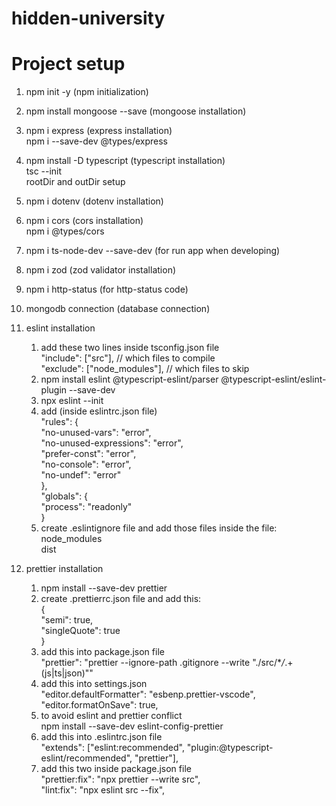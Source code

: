 # hidden-university

# Project setup

1.  npm init -y (npm initialization)
2.  npm install mongoose --save (mongoose installation)
3.  npm i express (express installation)  
    npm i --save-dev @types/express
4.  npm install -D typescript (typescript installation)  
    tsc --init  
    rootDir and outDir setup
5.  npm i dotenv (dotenv installation)
6.  npm i cors (cors installation)  
    npm i @types/cors
7.  npm i ts-node-dev --save-dev (for run app when developing)
8.  npm i zod (zod validator installation)
9.  npm i http-status (for http-status code)
10. mongodb connection (database connection)
11. eslint installation

    1.  add these two lines inside tsconfig.json file  
        "include": ["src"], // which files to compile  
        "exclude": ["node_modules"], // which files to skip
    2.  npm install eslint @typescript-eslint/parser @typescript-eslint/eslint-plugin --save-dev
    3.  npx eslint --init
    4.  add (inside eslintrc.json file)  
         "rules": {  
        "no-unused-vars": "error",  
        "no-unused-expressions": "error",  
        "prefer-const": "error",  
        "no-console": "error",  
        "no-undef": "error"  
        },  
        "globals": {  
        "process": "readonly"  
        }
    5.  create .eslintignore file and add those files inside the file:  
        node_modules  
        dist

12. prettier installation
    1.  npm install --save-dev prettier
    2.  create .prettierrc.json file and add this:  
         {  
        "semi": true,  
        "singleQuote": true  
        }
    3.  add this into package.json file  
        "prettier": "prettier --ignore-path .gitignore --write \"./src/\*_/_.+(js|ts|json)\""
    4.  add this into settings.json  
        "editor.defaultFormatter": "esbenp.prettier-vscode",  
        "editor.formatOnSave": true,
    5.  to avoid eslint and prettier conflict  
        npm install --save-dev eslint-config-prettier
    6.  add this into .eslintrc.json file  
        "extends": ["eslint:recommended", "plugin:@typescript-eslint/recommended", "prettier"],
    7.  add this two inside package.json file  
        "prettier:fix": "npx prettier --write src",  
         "lint:fix": "npx eslint src --fix",
